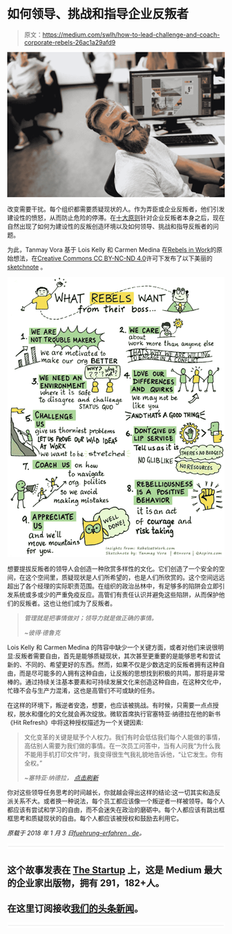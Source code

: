 # 如何领导、挑战和指导企业反叛者

> 原文：<https://medium.com/swlh/how-to-lead-challenge-and-coach-corporate-rebels-26ac1a29afd9>

![](img/f7d127cd2be9cc4b517859068920f311.png)

改变需要干扰。每个组织都需要质疑现状的人。作为弄臣或企业反叛者，他们引发建设性的愤怒，从而防止危险的停滞。在[十大原则](https://fuehrung-erfahren.de/en/2017/12/10-principles-for-corporate-rebels/)针对企业反叛者本身之后，现在自然出现了如何为建设性的反叛创造环境以及如何领导、挑战和指导反叛者的问题。

为此，Tanmay Vora 基于 Lois Kelly 和 Carmen Medina 在[Rebels in Work](https://www.rebelsatwork.com/blog/2017/04/19/what-rebels-want-from-our-bosses)的原始想法，在[Creative Commons CC BY-NC-ND 4.0](https://creativecommons.org/licenses/by-nc-nd/4.0/)许可下发布了以下美丽的 [sketchnote](http://qaspire.com/2017/05/19/sketchnote-what-rebels-want-from-their-boss/) 。

![](img/2065a96f3f7f5afab87415949f1df097.png)

想要提拔反叛者的领导人会创造一种欣赏多样性的文化。它们创造了一个安全的空间，在这个空间里，质疑现状是人们所希望的，也是人们所欣赏的。这个空间远远超出了各个经理的实际职责范围。在组织的政治丛林中，有足够多的陷阱会立即引发系统或多或少的严重免疫反应。高管们有责任认识并避免这些陷阱，从而保护他们的反叛者。这也让他们成为了反叛者。

> *管理就是把事情做对；领导力就是做正确的事情。*
> 
> *~彼得·德鲁克*

Lois Kelly 和 Carmen Medina 的阵容中缺少一个关键方面，或者对他们来说很明显:反叛者需要自由，首先是能够质疑现状，其次甚至更重要的是能够思考和尝试新的、不同的、希望更好的东西。然而，如果不仅是少数选定的反叛者拥有这种自由，而是尽可能多的人拥有这种自由，让反叛的思想找到积极的共鸣，那将是非常棒的。通过持续关注基本要素和可持续发展文化来创造这种自由，在这种文化中，忙碌不会与生产力混淆，这也是高管们不可或缺的任务。

在这样的环境下，叛逆者安逸，想要，也应该被挑战。有时候，只需要一点点授权，脱水和僵化的文化就会再次绽放。微软首席执行官塞特亚·纳德拉在他的新书《Hit Refresh》中将这种授权描述为一个关键因素:

> 文化变革的关键是赋予个人权力。我们有时会低估我们每个人能做的事情，高估别人需要为我们做的事情。在一次员工问答中，当有人问我“为什么我不能用手机打印文件”时，我变得很生气我礼貌地告诉他，“让它发生。你有全权。”
> 
> *~塞特亚·纳德拉，* [*点击刷新*](https://www.fastcompany.com/40457741/satya-nadella-the-c-in-ceo-stands-for-culture)

你对这些领导任务思考的时间越长，你就越会得出这样的结论:这一切其实和造反派关系不大。或者换一种说法，每个员工都应该像一个叛逆者一样被领导。每个人都应该有尝试和学习的自由，而不会迷失在政治的磨砺中。每个人都应该有跳出框框思考和质疑现状的自由。每个人都应该被授权和鼓励去利用它。

*原载于 2018 年 1 月 3 日*[*fuehrung-erfahren . de*](https://fuehrung-erfahren.de/en/2018/01/how-to-lead-challenge-and-coach-corporate-rebels/)*。*

![](img/731acf26f5d44fdc58d99a6388fe935d.png)

## 这个故事发表在 [The Startup](https://medium.com/swlh) 上，这是 Medium 最大的企业家出版物，拥有 291，182+人。

## 在这里订阅接收[我们的头条新闻](http://growthsupply.com/the-startup-newsletter/)。

![](img/731acf26f5d44fdc58d99a6388fe935d.png)